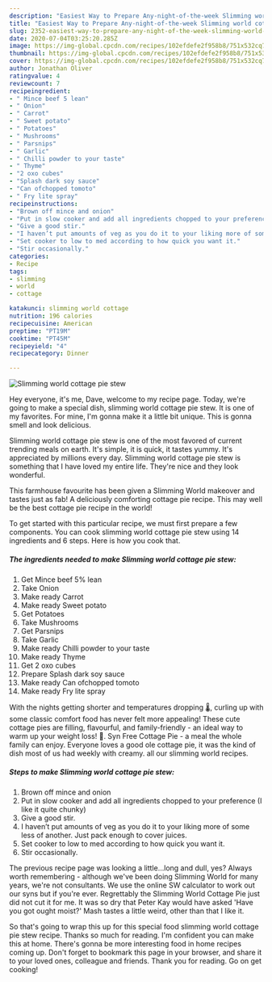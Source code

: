 ```yaml
---
description: "Easiest Way to Prepare Any-night-of-the-week Slimming world cottage pie stew"
title: "Easiest Way to Prepare Any-night-of-the-week Slimming world cottage pie stew"
slug: 2352-easiest-way-to-prepare-any-night-of-the-week-slimming-world-cottage-pie-stew
date: 2020-07-04T03:25:20.285Z
image: https://img-global.cpcdn.com/recipes/102efdefe2f958b8/751x532cq70/slimming-world-cottage-pie-stew-recipe-main-photo.jpg
thumbnail: https://img-global.cpcdn.com/recipes/102efdefe2f958b8/751x532cq70/slimming-world-cottage-pie-stew-recipe-main-photo.jpg
cover: https://img-global.cpcdn.com/recipes/102efdefe2f958b8/751x532cq70/slimming-world-cottage-pie-stew-recipe-main-photo.jpg
author: Jonathan Oliver
ratingvalue: 4
reviewcount: 7
recipeingredient:
- " Mince beef 5 lean"
- " Onion"
- " Carrot"
- " Sweet potato"
- " Potatoes"
- " Mushrooms"
- " Parsnips"
- " Garlic"
- " Chilli powder to your taste"
- " Thyme"
- "2 oxo cubes"
- "Splash dark soy sauce"
- "Can ofchopped tomoto"
- " Fry lite spray"
recipeinstructions:
- "Brown off mince and onion"
- "Put in slow cooker and add all ingredients chopped to your preference (I like it quite chunky)"
- "Give a good stir."
- "I haven’t put amounts of veg as you do it to your liking more of some less of another. Just pack enough to cover juices."
- "Set cooker to low to med according to how quick you want it."
- "Stir occasionally."
categories:
- Recipe
tags:
- slimming
- world
- cottage

katakunci: slimming world cottage 
nutrition: 196 calories
recipecuisine: American
preptime: "PT19M"
cooktime: "PT45M"
recipeyield: "4"
recipecategory: Dinner

---
```



![Slimming world cottage pie stew](https://img-global.cpcdn.com/recipes/102efdefe2f958b8/751x532cq70/slimming-world-cottage-pie-stew-recipe-main-photo.jpg)

Hey everyone, it's me, Dave, welcome to my recipe page. Today, we're going to make a special dish, slimming world cottage pie stew. It is one of my favorites. For mine, I'm gonna make it a little bit unique. This is gonna smell and look delicious.

Slimming world cottage pie stew is one of the most favored of current trending meals on earth. It's simple, it is quick, it tastes yummy. It's appreciated by millions every day. Slimming world cottage pie stew is something that I have loved my entire life. They're nice and they look wonderful.

This farmhouse favourite has been given a Slimming World makeover and tastes just as fab! A deliciously comforting cottage pie recipe. This may well be the best cottage pie recipe in the world!


To get started with this particular recipe, we must first prepare a few components. You can cook slimming world cottage pie stew using 14 ingredients and 6 steps. Here is how you cook that.

<!--inarticleads1-->

##### The ingredients needed to make Slimming world cottage pie stew:

1. Get  Mince beef 5% lean
1. Take  Onion
1. Make ready  Carrot
1. Make ready  Sweet potato
1. Get  Potatoes
1. Take  Mushrooms
1. Get  Parsnips
1. Take  Garlic
1. Make ready  Chilli powder to your taste
1. Make ready  Thyme
1. Get 2 oxo cubes
1. Prepare Splash dark soy sauce
1. Make ready Can ofchopped tomoto
1. Make ready  Fry lite spray


With the nights getting shorter and temperatures dropping 🌡, curling up with some classic comfort food has never felt more appealing! These cute cottage pies are filling, flavourful, and family-friendly - an ideal way to warm up your weight loss! 🥧. Syn Free Cottage Pie - a meal the whole family can enjoy. Everyone loves a good ole cottage pie, it was the kind of dish most of us had weekly with creamy. all our slimming world recipes. 

<!--inarticleads2-->

##### Steps to make Slimming world cottage pie stew:

1. Brown off mince and onion
1. Put in slow cooker and add all ingredients chopped to your preference (I like it quite chunky)
1. Give a good stir.
1. I haven’t put amounts of veg as you do it to your liking more of some less of another. Just pack enough to cover juices.
1. Set cooker to low to med according to how quick you want it.
1. Stir occasionally.


The previous recipe page was looking a little…long and dull, yes? Always worth remembering - although we&#39;ve been doing Slimming World for many years, we&#39;re not consultants. We use the online SW calculator to work out our syns but if you&#39;re ever. Regrettably the Slimming World Cottage Pie just did not cut it for me. It was so dry that Peter Kay would have asked &#39;Have you got ought moist?&#39; Mash tastes a little weird, other than that I like it. 

So that's going to wrap this up for this special food slimming world cottage pie stew recipe. Thanks so much for reading. I'm confident you can make this at home. There's gonna be more interesting food in home recipes coming up. Don't forget to bookmark this page in your browser, and share it to your loved ones, colleague and friends. Thank you for reading. Go on get cooking!

